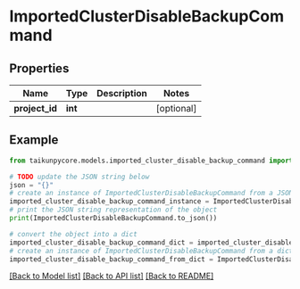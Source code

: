 # ImportedClusterDisableBackupCommand


## Properties

Name | Type | Description | Notes
------------ | ------------- | ------------- | -------------
**project_id** | **int** |  | [optional] 

## Example

```python
from taikunpycore.models.imported_cluster_disable_backup_command import ImportedClusterDisableBackupCommand

# TODO update the JSON string below
json = "{}"
# create an instance of ImportedClusterDisableBackupCommand from a JSON string
imported_cluster_disable_backup_command_instance = ImportedClusterDisableBackupCommand.from_json(json)
# print the JSON string representation of the object
print(ImportedClusterDisableBackupCommand.to_json())

# convert the object into a dict
imported_cluster_disable_backup_command_dict = imported_cluster_disable_backup_command_instance.to_dict()
# create an instance of ImportedClusterDisableBackupCommand from a dict
imported_cluster_disable_backup_command_from_dict = ImportedClusterDisableBackupCommand.from_dict(imported_cluster_disable_backup_command_dict)
```
[[Back to Model list]](../README.md#documentation-for-models) [[Back to API list]](../README.md#documentation-for-api-endpoints) [[Back to README]](../README.md)


